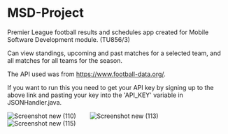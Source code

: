 # MSD-Project

Premier League football results and schedules app created for Mobile Software Development module. (TU856/3)

Can view standings, upcoming and past matches for a selected team, and all matches for all teams for the season.

The API used was from https://www.football-data.org/.

If you want to run this you need to get your API key by signing up to the above link and pasting your key into the 'API_KEY' variable in JSONHandler.java.

![Screenshot new (110)](https://github.com/d18124733/MSD-Project/assets/146211439/d775404c-06b6-4dd7-8878-f075f948ca94)&nbsp;&nbsp;&nbsp;&nbsp;&nbsp;&nbsp;&nbsp;
![Screenshot new (113)](https://github.com/d18124733/MSD-Project/assets/146211439/d36fe468-d587-4762-9723-c2e37ff49e91)&nbsp;&nbsp;&nbsp;&nbsp;&nbsp;&nbsp;&nbsp;
![Screenshot new (115)](https://github.com/d18124733/MSD-Project/assets/146211439/a7207b68-26ca-459e-8f6d-c20ab0c90785)

